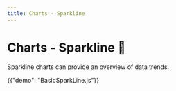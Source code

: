```yaml
---
title: Charts - Sparkline
---
```


# Charts - Sparkline 🚧

<p class="description">Sparkline charts can provide an overview of data trends.</p>

{{"demo": "BasicSparkLine.js"}}
